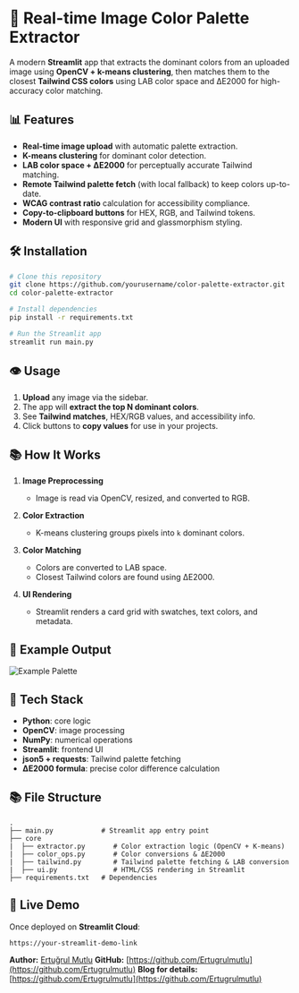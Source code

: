 # 🎨 Real-time Image Color Palette Extractor

A modern **Streamlit** app that extracts the dominant colors from an uploaded image using **OpenCV + k-means clustering**, then matches them to the closest **Tailwind CSS colors** using LAB color space and ΔE2000 for high-accuracy color matching.

## 📊 Features

* **Real-time image upload** with automatic palette extraction.
* **K-means clustering** for dominant color detection.
* **LAB color space + ΔE2000** for perceptually accurate Tailwind matching.
* **Remote Tailwind palette fetch** (with local fallback) to keep colors up-to-date.
* **WCAG contrast ratio** calculation for accessibility compliance.
* **Copy-to-clipboard buttons** for HEX, RGB, and Tailwind tokens.
* **Modern UI** with responsive grid and glassmorphism styling.

## 🛠️ Installation

```bash
# Clone this repository
git clone https://github.com/yourusername/color-palette-extractor.git
cd color-palette-extractor

# Install dependencies
pip install -r requirements.txt

# Run the Streamlit app
streamlit run main.py
```

## 👁️ Usage

1. **Upload** any image via the sidebar.
2. The app will **extract the top N dominant colors**.
3. See **Tailwind matches**, HEX/RGB values, and accessibility info.
4. Click buttons to **copy values** for use in your projects.

## 📚 How It Works

1. **Image Preprocessing**

   * Image is read via OpenCV, resized, and converted to RGB.
2. **Color Extraction**

   * K-means clustering groups pixels into `k` dominant colors.
3. **Color Matching**

   * Colors are converted to LAB space.
   * Closest Tailwind colors are found using ΔE2000.
4. **UI Rendering**

   * Streamlit renders a card grid with swatches, text colors, and metadata.

## 🌟 Example Output

![Example Palette](docs/example_palette.png)

## 📝 Tech Stack

* **Python**: core logic
* **OpenCV**: image processing
* **NumPy**: numerical operations
* **Streamlit**: frontend UI
* **json5 + requests**: Tailwind palette fetching
* **ΔE2000 formula**: precise color difference calculation

## 📚 File Structure

```
.
├── main.py            # Streamlit app entry point
├── core
|  ├── extractor.py       # Color extraction logic (OpenCV + K-means)
|  ├── color_ops.py       # Color conversions & ΔE2000
|  ├── tailwind.py        # Tailwind palette fetching & LAB conversion
|  ├── ui.py              # HTML/CSS rendering in Streamlit
├── requirements.txt   # Dependencies

```

## 🔗 Live Demo

Once deployed on **Streamlit Cloud**:

```
https://your-streamlit-demo-link
```


**Author:** [Ertuğrul Mutlu](https://www.linkedin.com/in/ertugrulmutlu/)
**GitHub:** [https://github.com/Ertugrulmutlu](https://github.com/Ertugrulmutlu)
**Blog for details:** [https://github.com/Ertugrulmutlu](https://github.com/Ertugrulmutlu)
